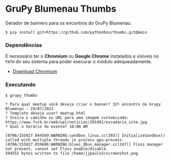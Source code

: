 # GruPy Blumenau Thumbs

Gerador de banners para os encontros do GruPy Blumenau.

```shell
$ pip install git+https://github.com/pythonbnu/thumbs.git@main
```

### Dependências

É necessário ter o **Chromium** ou **Google Chrome** instalados e visíveis no `PATH` do seu sistema para poder execurar o módulo adequeadamente.

- [Download Chromium](https://www.chromium.org/getting-involved/download-chromium/)

### Executando

```
$ grupy_thumbs

? Para qual meetup você deseja criar o banner? 32º encontro do Grupy Blumenau - 29/07/2023
? Template deseja usar? meetup.html
? Insira o caminho ou URL para uma imagem customizada: https://www.furb.br/web/upl/noticias/201401/escadaria_site.jpg
? Qual o horário do evento? 10:00 AM

[0706/155027.044569:WARNING:sandbox_linux.cc(393)] InitializeSandbox() called with multiple threads in process gpu-process.
[0706/155027.059686:WARNING:bluez_dbus_manager.cc(247)] Floss manager not present, cannot set Floss enable/disable.
594551 bytes written to file /home/jjpaulo2/screenshot.png
```
